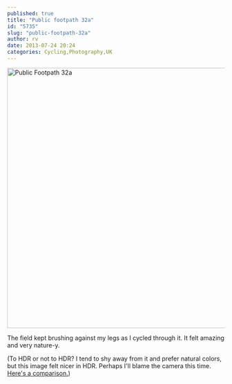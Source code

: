 ```yaml
---
published: true
title: "Public footpath 32a"
id: "5735"
slug: "public-footpath-32a"
author: rv
date: 2013-07-24 20:24
categories: Cycling,Photography,UK
---
```

<a href="https://s3.amazonaws.com/cfwblog/uploads/2013/07/Public-Footpath-32a.jpg"><img class="aligncenter size-large wp-image-5942" alt="Public Footpath 32a" src="https://s3.amazonaws.com/cfwblog/uploads/2013/07/Public-Footpath-32a-600x604.jpg" width="600" height="604" /></a>

The field kept brushing against my legs as I cycled through it. It felt amazing and very nature-y.

(To HDR or not to HDR? I tend to shy away from it and prefer natural colors, but this image felt nicer in HDR. Perhaps I'll blame the camera this time. <a href="http://s3.amazonaws.com/cfwblog/uploads/2013/07/compare.jpg" target="_blank">Here's a comparison.</a>)

&nbsp;